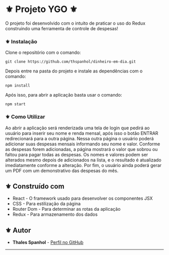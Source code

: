 # ⚜️ Projeto YGO ⚜️

O projeto foi desenvolvido com o intuito de praticar o uso do Redux construindo uma ferramenta de controle de despesas!

### ⚜️ Instalação

Clone o repositório com o comando:
```
git clone https://github.com/thspanhol/dinheiro-em-dia.git
```

Depois entre na pasta do projeto e instale as dependências com o comando:
```
npm install
```

Após isso, para abrir a aplicação basta usar o comando:
```
npm start
```
### ⚜️ Como Utilizar

Ao abrir a aplicação será renderizada uma tela de login que pedirá ao usuário para inserir seu nome e renda mensal, após isso o botão ENTRAR redirecionará para a outra página. Nessa outra página o usuário poderá adicionar suas despesas mensais informando seu nome e valor. Conforme as despesas forem adicionadas, a página mostrará o valor que sobrou ou faltou para pagar todas as despesas. Os nomes e valores podem ser alterados mesmo depois de adicionados na lista, e o resultado é atualizado imediatamente conforme a alteração. Por fim, o usuário ainda poderá gerar um PDF com um demonstrativo das despesas do mês.

## ⚜️ Construído com

* React - O framework usado para desenvolver os componentes JSX
* CSS - Para estilização da página
* Router Dom - Para determinar as rotas da aplicação
* Redux - Para armazenamento dos dados

## ⚜️ Autor

* **Thales Spanhol** - [Perfil no GitHub](https://github.com/thspanhol)

---